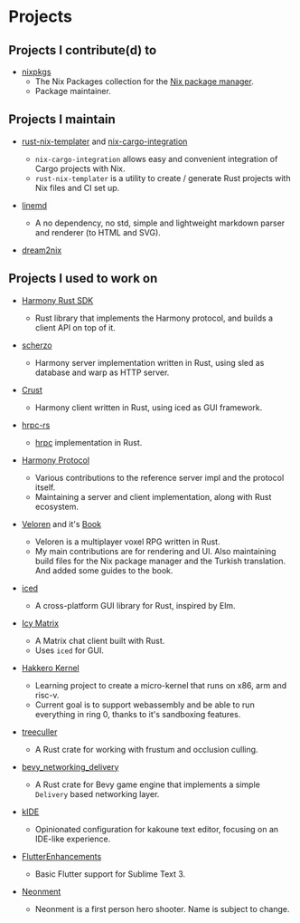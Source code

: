 # Projects

## Projects I contribute(d) to

- [nixpkgs](https://github.com/NixOS/nixpkgs)
  - The Nix Packages collection for the [Nix package manager](https://github.com/NixOS/nix).
  - Package maintainer.

## Projects I maintain

- [rust-nix-templater](https://github.com/yusdacra/rust-nix-templater) and [nix-cargo-integration](https://github.com/yusdacra/nix-cargo-integration)
  - `nix-cargo-integration` allows easy and convenient integration of Cargo projects with Nix.
  - `rust-nix-templater` is a utility to create / generate Rust projects with Nix files and CI set up.

- [linemd](https://github.com/yusdacra/linemd)
  - A no dependency, no std, simple and lightweight markdown parser and renderer (to HTML and SVG).

- [dream2nix](https://github.com/nix-community/dream2nix)

## Projects I used to work on

- [Harmony Rust SDK](https://github.com/harmony-development/harmony_rust_sdk)
  - Rust library that implements the Harmony protocol, and builds a client API on top of it.

- [scherzo](https://github.com/harmony-development/scherzo)
  - Harmony server implementation written in Rust, using sled as database and warp as HTTP server.

- [Crust](https://github.com/harmony-development/crust)
  - Harmony client written in Rust, using iced as GUI framework.

- [hrpc-rs](https://github.com/harmony-development/hrpc-rs)
  - [hrpc](https://github.com/harmony-development/hrpc) implementation in Rust.

- [Harmony Protocol](https://github.com/harmony-development)
  - Various contributions to the reference server impl and the protocol itself.
  - Maintaining a server and client implementation, along with Rust ecosystem.

- [Veloren](https://gitlab.com/veloren/veloren) and it's [Book](https://gitlab.com/veloren/book)
  - Veloren is a multiplayer voxel RPG written in Rust.
  - My main contributions are for rendering and UI. Also maintaining build files for the Nix package manager and the Turkish translation. And added some guides to the book.

- [iced](https://github.com/hecrj/iced)
  - A cross-platform GUI library for Rust, inspired by Elm.

- [Icy Matrix](https://gitlab.com/yusdacra/icy_matrix)
  - A Matrix chat client built with Rust.
  - Uses `iced` for GUI.

- [Hakkero Kernel](https://gitlab.com/hakkero-os/hakkero)
  - Learning project to create a micro-kernel that runs on x86, arm and risc-v.
  - Current goal is to support webassembly and be able to run everything in ring 0, thanks to it's sandboxing features.

- [treeculler](https://gitlab.com/yusdacra/treeculler)
  - A Rust crate for working with frustum and occlusion culling.

- [bevy_networking_delivery](https://gitlab.com/yusdacra/bevy_prototype_networking_delivery)
  - A Rust crate for Bevy game engine that implements a simple `Delivery` based networking layer.

- [kIDE](https://gitlab.com/yusdacra/kide)
  - Opinionated configuration for kakoune text editor, focusing on an IDE-like experience.

- [FlutterEnhancements](https://github.com/yusdacra/FlutterEnhancements)
  - Basic Flutter support for Sublime Text 3.

- [Neonment](https://gitlab.com/yusdacra/neonment)
  - Neonment is a first person hero shooter. Name is subject to change.
